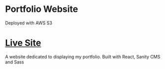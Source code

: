 # Portfolio Website
Deployed with AWS S3
# [Live Site](http://ryan-porper.s3-website-us-east-1.amazonaws.com/)

A website dedicated to displaying my portfolio. Built with React, Sanity CMS and Sass
